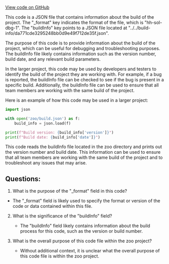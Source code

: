 [View code on GitHub](zoo-labs/zoo/blob/master/contracts/artifacts/src/ZooDao.sol/ZOOVoting.dbg.json)

This code is a JSON file that contains information about the build of the project. The "_format" key indicates the format of the file, which is "hh-sol-dbg-1". The "buildInfo" key points to a JSON file located at "../../build-info/da771cde3295248bb0d9e49f712de35f.json". 

The purpose of this code is to provide information about the build of the project, which can be useful for debugging and troubleshooting purposes. The buildInfo file likely contains information such as the version number, build date, and any relevant build parameters. 

In the larger project, this code may be used by developers and testers to identify the build of the project they are working with. For example, if a bug is reported, the buildInfo file can be checked to see if the bug is present in a specific build. Additionally, the buildInfo file can be used to ensure that all team members are working with the same build of the project. 

Here is an example of how this code may be used in a larger project:

```python
import json

with open('zoo/build.json') as f:
    build_info = json.load(f)

print(f"Build version: {build_info['version']}")
print(f"Build date: {build_info['date']}")
```

This code reads the buildInfo file located in the zoo directory and prints out the version number and build date. This information can be used to ensure that all team members are working with the same build of the project and to troubleshoot any issues that may arise.
## Questions: 
 1. What is the purpose of the "_format" field in this code?
   - The "_format" field is likely used to specify the format or version of the code or data contained within this file.

2. What is the significance of the "buildInfo" field?
   - The "buildInfo" field likely contains information about the build process for this code, such as the version or build number.

3. What is the overall purpose of this code file within the zoo project?
   - Without additional context, it is unclear what the overall purpose of this code file is within the zoo project.